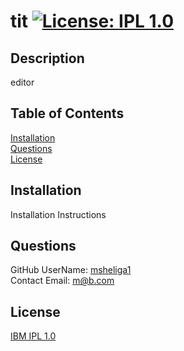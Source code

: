 # tit   [![License: IPL 1.0](https://img.shields.io/badge/License-IPL_1.0-blue.svg)](https://opensource.org/licenses/IPL-1.0)  

## Description   
  editor   

## Table of Contents   
[Installation](#installation)  
[Questions](#questions)  
[License](#license)  
  
## Installation  
  Installation Instructions   

## Questions  
GitHub UserName: [msheliga1](https://github.com/msheliga1)   
Contact Email: m@b.com  

## License  
[IBM IPL 1.0](https://opensource.org/licenses/IPL-1.0)  

